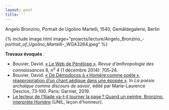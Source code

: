 ```yaml
---
layout: post
title: ''
---
```

Angelo Bronzino, Portrait de Ugolino Martelli, 1540, Gemäldegalerie, Berlin​

{% include image.html image="projects/lecture/Angelo_Bronzino_-_portrait_of_Ugolino_Martelli_-_WGA3264.jpeg" %}

**Travaux évoqués** : 
- Bouvier, David. [«&nbsp;Le Web de Pénélope&nbsp;»](https://journals.openedition.org/rac/3488). <i>Revue d’anthropologie des connaissances</i> 8, n<sup>o</sup> 4 (1 décembre 2014): 705‑24.
- Bouvier, David. [«&nbsp;De Démodocos à « Homère comme poète », réappropriation d’un chant aédique dans une épopée&nbsp;»](https://doi.org/10.15122/isbn.978-2-406-07379-6.p.0073). In <i>La poésie archaïque comme discours de savoir</i>, édité par Marie-Laurence Desclos, 73‑100. Paris: Garnier, 2019.
- [Le lecteur de l'Iliade va-t-il tourner la page ? Quand un peintre, Bronzino, interprète Homère](https://agenda.unil.ch/display/1668760390479) (UNIL, leçon d‘honneur).